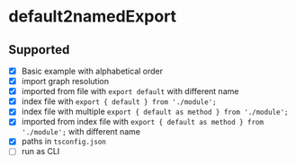 # default2namedExport

## Supported

- [x] Basic example with alphabetical order
- [x] import graph resolution
- [x] imported from file with `export default`  with different name
- [x] index file with `export { default } from './module';`
- [x] index file with multiple `export { default as method } from './module';`
- [x] imported from index file with `export { default as method } from './module';`  with different name
- [x] paths in `tsconfig.json`
- [ ] run as CLI
